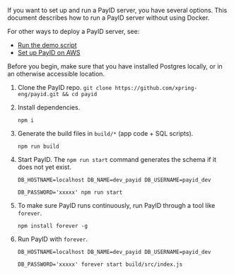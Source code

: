 If you want to set up and run a PayID server, you have several options. This document describes how to run a PayID server without using Docker.

For other ways to deploy a PayID server, see:

- [Run the demo script](https://github.com/xpring-eng/payid/blob/loisrp-no-docker-deploy/readme.md#set-up-a-payid-server)
- [Set up PayID on AWS](aws-deploy.md)

Before you begin, make sure that you have installed Postgres locally, or in an otherwise accessible location.

1. Clone the PayID repo.
   `git clone https://github.com/xpring-eng/payid.git && cd payid`
2. Install dependencies.

   `npm i`

3. Generate the build files in `build/*` (app code + SQL scripts).

   `npm run build`

4. Start PayID. The `npm run start` command generates the schema if it does not yet exist.

   ```
   DB_HOSTNAME=localhost DB_NAME=dev_payid DB_USERNAME=payid_dev

   DB_PASSWORD='xxxxx' npm run start
   ```

5. To make sure PayID runs continuously, run PayID through a tool like `forever`.

   `npm install forever -g`

6. Run PayID with `forever`.

   ```
   DB_HOSTNAME=localhost DB_NAME=dev_payid DB_USERNAME=payid_dev

   DB_PASSWORD='xxxxx' forever start build/src/index.js
   ```
